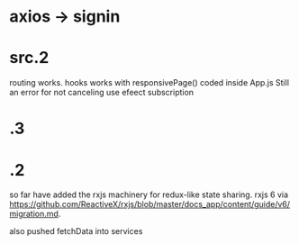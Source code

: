 # axios -> signin
# src.2
routing works.  hooks works with responsivePage() coded inside App.js Still an error for not canceling use efeect subscription

# .3 
# .2
so far have added the rxjs machinery for redux-like state sharing. rxjs 6  via https://github.com/ReactiveX/rxjs/blob/master/docs_app/content/guide/v6/migration.md. 

also pushed fetchData into services